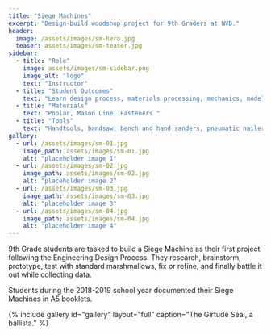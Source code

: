 ```yaml
---
title: "Siege Machines"
excerpt: "Design-build woodshop project for 9th Graders at NVD."
header:
  image: /assets/images/sm-hero.jpg
  teaser: assets/images/sm-teaser.jpg
sidebar:
  - title: "Role"
    image: assets/images/sm-sidebar.png
    image_alt: "logo"
    text: "Instructor"
  - title: "Student Outcomes"
    text: "Learn design process, materials processing, mechanics, model testing, data collection, and project documentation."
  - title: "Materials"
    text: "Poplar, Mason Line, Fasteners "
  - title: "Tools"
    text: "Handtools, bandsaw, bench and hand sanders, pneumatic nailer"
gallery:
  - url: /assets/images/sm-01.jpg
    image_path: assets/images/sm-01.jpg
    alt: "placeholder image 1"
  - url: /assets/images/sm-02.jpg
    image_path: assets/images/sm-02.jpg
    alt: "placeholder image 2"
  - url: /assets/images/sm-03.jpg
    image_path: assets/images/sm-03.jpg
    alt: "placeholder image 3"
  - url: /assets/images/sm-04.jpg
    image_path: assets/images/sm-04.jpg
    alt: "placeholder image 4"  
---
```


9th Grade students are tasked to build a Siege Machine as their first project following the Engineering Design Process. They research, brainstorm, prototype, test with standard marshmallows, fix or refine, and finally battle it out while collecting data.

Students during the 2018-2019 school year documented their Siege Machines in A5 booklets.

{% include gallery id="gallery" layout="full" caption="The Girtude Seal, a ballista." %}
